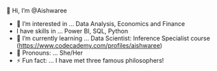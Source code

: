 👋 Hi, I’m @Aishwaree
- 👀 I’m interested in ... Data Analysis, Economics and Finance
- I have skills in ... Power BI, SQL, Python
- 🌱 I’m currently learning ... Data Scientist: Inference Specialist course (https://www.codecademy.com/profiles/aishwaree)
- :slightly_smiling_face: Pronouns: ... She/Her
- :zap: Fun fact: ... I have met three famous philosophers!

<!---
Aishwaree/Aishwaree is a ✨ special ✨ repository because its `README.md` (this file) appears on your GitHub profile.
You can click the Preview link to take a look at your changes.
--->
